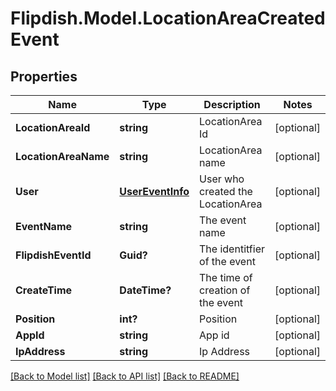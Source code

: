 # Flipdish.Model.LocationAreaCreatedEvent
## Properties

Name | Type | Description | Notes
------------ | ------------- | ------------- | -------------
**LocationAreaId** | **string** | LocationArea Id | [optional] 
**LocationAreaName** | **string** | LocationArea name | [optional] 
**User** | [**UserEventInfo**](UserEventInfo.md) | User who created the LocationArea | [optional] 
**EventName** | **string** | The event name | [optional] 
**FlipdishEventId** | **Guid?** | The identitfier of the event | [optional] 
**CreateTime** | **DateTime?** | The time of creation of the event | [optional] 
**Position** | **int?** | Position | [optional] 
**AppId** | **string** | App id | [optional] 
**IpAddress** | **string** | Ip Address | [optional] 

[[Back to Model list]](../README.md#documentation-for-models) [[Back to API list]](../README.md#documentation-for-api-endpoints) [[Back to README]](../README.md)

